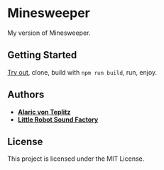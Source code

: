 # Minesweeper

My version of Minesweeper.

## Getting Started

[Try out](http://www.alaric.us/secbo), clone, build with `npm run build`, run, enjoy.


## Authors

* **[Alaric von Teplitz](https://github.com/Alaricus/)**
* **[Little Robot Sound Factory](https://opengameart.org/content/ui-sound-effects-library)**

## License

This project is licensed under the MIT License.

